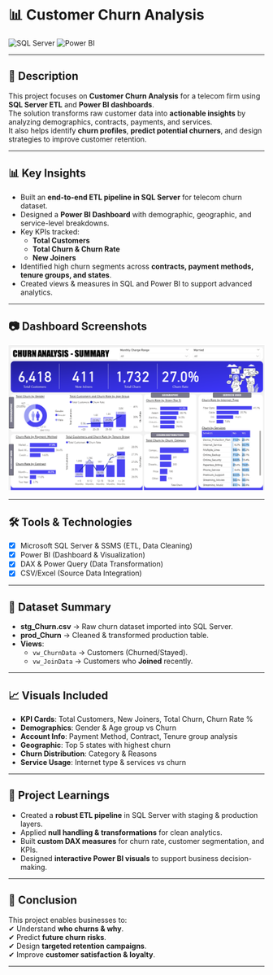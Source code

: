# 📊 Customer Churn Analysis

![SQL Server](https://img.shields.io/badge/SQL%20Server-ETL-CC2927?style=for-the-badge&logo=microsoftsqlserver&logoColor=white)
![Power BI](https://img.shields.io/badge/Power%20BI-Dashboard-F2C811?style=for-the-badge&logo=powerbi&logoColor=black)

---

## 📌 Description

This project focuses on **Customer Churn Analysis** for a telecom firm using **SQL Server ETL** and **Power BI dashboards**.  
The solution transforms raw customer data into **actionable insights** by analyzing demographics, contracts, payments, and services.  
It also helps identify **churn profiles**, **predict potential churners**, and design strategies to improve customer retention.

---

## 📊 Key Insights

- Built an **end-to-end ETL pipeline in SQL Server** for telecom churn dataset.  
- Designed a **Power BI Dashboard** with demographic, geographic, and service-level breakdowns.  
- Key KPIs tracked:  
  - **Total Customers**  
  - **Total Churn & Churn Rate**  
  - **New Joiners**  
- Identified high churn segments across **contracts, payment methods, tenure groups, and states**.  
- Created views & measures in SQL and Power BI to support advanced analytics.  

---

## 📷 Dashboard Screenshots


![](https://github.com/pratiik1516/Customer-Churn-Analysis-/blob/main/CUSTOMER%20CHURN%20ANALYSIS.png)  


---

## 🛠 Tools & Technologies

- [x] Microsoft SQL Server & SSMS (ETL, Data Cleaning)  
- [x] Power BI (Dashboard & Visualization)  
- [x] DAX & Power Query (Data Transformation)  
- [x] CSV/Excel (Source Data Integration)  

---

## 📁 Dataset Summary

- **stg_Churn.csv** → Raw churn dataset imported into SQL Server.  
- **prod_Churn** → Cleaned & transformed production table.  
- **Views**:  
  - `vw_ChurnData` → Customers (Churned/Stayed).  
  - `vw_JoinData` → Customers who **Joined** recently.  

---

## 📈 Visuals Included

- **KPI Cards**: Total Customers, New Joiners, Total Churn, Churn Rate %  
- **Demographics**: Gender & Age group vs Churn  
- **Account Info**: Payment Method, Contract, Tenure group analysis  
- **Geographic**: Top 5 states with highest churn  
- **Churn Distribution**: Category & Reasons  
- **Service Usage**: Internet type & services vs churn  

---

## 🧠 Project Learnings

- Created a **robust ETL pipeline** in SQL Server with staging & production layers.  
- Applied **null handling & transformations** for clean analytics.  
- Built **custom DAX measures** for churn rate, customer segmentation, and KPIs.  
- Designed **interactive Power BI visuals** to support business decision-making.  

---

## 🏁 Conclusion

This project enables businesses to:  
✔ Understand **who churns & why**.  
✔ Predict **future churn risks**.  
✔ Design **targeted retention campaigns**.  
✔ Improve **customer satisfaction & loyalty**.  

---
